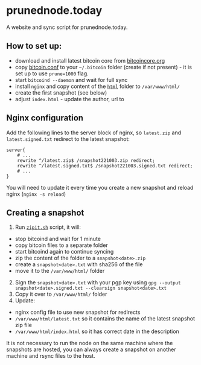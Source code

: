 # prunednode.today

A website and sync script for prunednode.today.

## How to set up:

- download and install latest bitcoin core from [bitcoincore.org](https://bitcoincore.org/en/download/)
- copy [bitcoin.conf](./bitcoin.conf) to your `~/.bitcoin` folder (create if not present) - it is set up to use `prune=1000` flag.
- start `bitcoind --daemon` and wait for full sync
- install `nginx` and copy content of the [`html`](./html/) folder to `/var/www/html/`
- create the first snapshot (see below)
- adjust `index.html` - update the author, url to 

## Nginx configuration

Add the following lines to the server block of nginx, so `latest.zip` and `latest.signed.txt` redirect to the latest snapshot:

```
server{
	# ...
	rewrite ^/latest.zip$ /snapshot221003.zip redirect;
	rewrite ^/latest.signed.txt$ /snapshot221003.signed.txt redirect;
	# ...
}
```

You will need to update it every time you create a new snapshot and reload nginx (`nginx -s reload`)

## Creating a snapshot

1. Run [`zipit.sh`](./zipit.sh) script, it will:
  - stop bitcoind and wait for 1 minute
  - copy bitcoin files to a separate folder
  - start bitcoind again to continue syncing
  - zip the content of the folder to a `snapshot<date>.zip`
  - create a `snapshot<date>.txt` with sha256 of the file
  - move it to the `/var/www/html/` folder
2. Sign the `snapshot<date>.txt` with your pgp key using `gpg --output snapshot<date>.signed.txt --clearsign snapshot<date>.txt`
3. Copy it over to `/var/www/html/` folder
4. Update:
  - nginx config file to use new snapshot for redirects
  - `/var/www/html/latest.txt` so it contains the name of the latest snapshot zip file
  - `/var/www/html/index.html` so it has correct date in the description

It is not necessary to run the node on the same machine where the snapshots are hosted, you can always create a snapshot on another machine and rsync files to the host.
